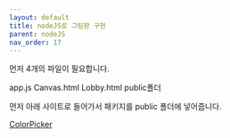 ```yaml
---
layout: default
title: nodeJS로 그림판 구현
parent: nodeJS
nav_order: 17
---
```


먼저 4개의 파일이 필요합니다.

app.js Canvas.html Lobby.html public폴더

먼저 아래 사이트로 들어가서 패키지를 public 폴더에 넣어줍니다.

[ColorPicker](http://acko.net/blog/farbtastic-jquery-color-picker-plug-in/)

